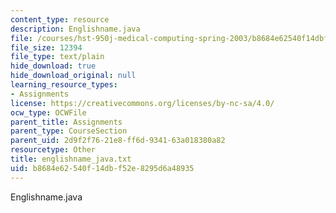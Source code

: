 ```yaml
---
content_type: resource
description: Englishname.java
file: /courses/hst-950j-medical-computing-spring-2003/b8684e62540f14dbf52e8295d6a48935_englishname_java.txt
file_size: 12394
file_type: text/plain
hide_download: true
hide_download_original: null
learning_resource_types:
- Assignments
license: https://creativecommons.org/licenses/by-nc-sa/4.0/
ocw_type: OCWFile
parent_title: Assignments
parent_type: CourseSection
parent_uid: 2d9f2f76-21e8-ff6d-9341-63a018380a82
resourcetype: Other
title: englishname_java.txt
uid: b8684e62-540f-14db-f52e-8295d6a48935
---
```

Englishname.java